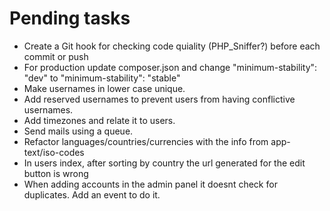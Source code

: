 # Pending tasks

- Create a Git hook for checking code quiality (PHP_Sniffer?) before each commit or push
- For production update composer.json and change "minimum-stability": "dev" to "minimum-stability": "stable"
- Make usernames in lower case unique.
- Add reserved usernames to prevent users from having conflictive usernames.
- Add timezones and relate it to users.
- Send mails using a queue.
- Refactor languages/countries/currencies with the info from app-text/iso-codes
- In users index, after sorting by country the url generated for the edit button is wrong
- When adding accounts in the admin panel it doesnt check for duplicates. Add an event to do it.
